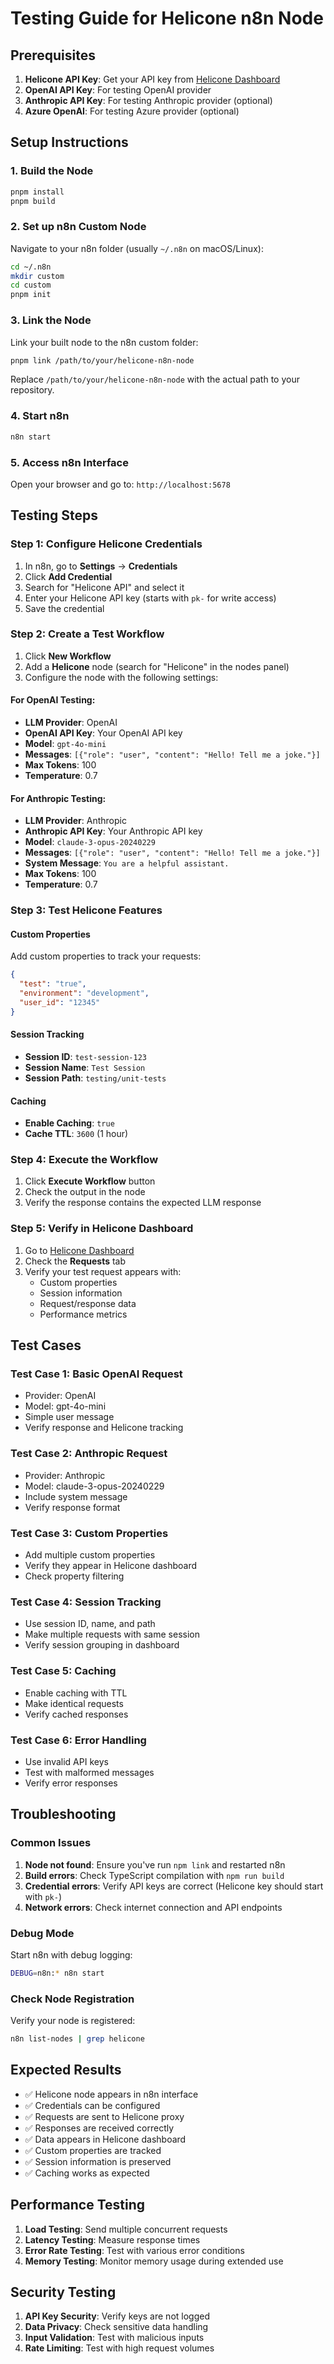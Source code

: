 # Testing Guide for Helicone n8n Node

## Prerequisites

1. **Helicone API Key**: Get your API key from [Helicone Dashboard](https://helicone.ai/dashboard)
2. **OpenAI API Key**: For testing OpenAI provider
3. **Anthropic API Key**: For testing Anthropic provider (optional)
4. **Azure OpenAI**: For testing Azure provider (optional)

## Setup Instructions

### 1. Build the Node
```bash
pnpm install
pnpm build
```

### 2. Set up n8n Custom Node
Navigate to your n8n folder (usually `~/.n8n` on macOS/Linux):
```bash
cd ~/.n8n
mkdir custom
cd custom
pnpm init
```

### 3. Link the Node
Link your built node to the n8n custom folder:
```bash
pnpm link /path/to/your/helicone-n8n-node
```
Replace `/path/to/your/helicone-n8n-node` with the actual path to your repository.

### 4. Start n8n
```bash
n8n start
```

### 5. Access n8n Interface
Open your browser and go to: `http://localhost:5678`

## Testing Steps

### Step 1: Configure Helicone Credentials

1. In n8n, go to **Settings** → **Credentials**
2. Click **Add Credential**
3. Search for "Helicone API" and select it
4. Enter your Helicone API key (starts with `pk-` for write access)
5. Save the credential

### Step 2: Create a Test Workflow

1. Click **New Workflow**
2. Add a **Helicone** node (search for "Helicone" in the nodes panel)
3. Configure the node with the following settings:

#### For OpenAI Testing:
- **LLM Provider**: OpenAI
- **OpenAI API Key**: Your OpenAI API key
- **Model**: `gpt-4o-mini`
- **Messages**: `[{"role": "user", "content": "Hello! Tell me a joke."}]`
- **Max Tokens**: 100
- **Temperature**: 0.7

#### For Anthropic Testing:
- **LLM Provider**: Anthropic
- **Anthropic API Key**: Your Anthropic API key
- **Model**: `claude-3-opus-20240229`
- **Messages**: `[{"role": "user", "content": "Hello! Tell me a joke."}]`
- **System Message**: `You are a helpful assistant.`
- **Max Tokens**: 100
- **Temperature**: 0.7

### Step 3: Test Helicone Features

#### Custom Properties
Add custom properties to track your requests:
```json
{
  "test": "true",
  "environment": "development",
  "user_id": "12345"
}
```

#### Session Tracking
- **Session ID**: `test-session-123`
- **Session Name**: `Test Session`
- **Session Path**: `testing/unit-tests`

#### Caching
- **Enable Caching**: `true`
- **Cache TTL**: `3600` (1 hour)

### Step 4: Execute the Workflow

1. Click **Execute Workflow** button
2. Check the output in the node
3. Verify the response contains the expected LLM response

### Step 5: Verify in Helicone Dashboard

1. Go to [Helicone Dashboard](https://app.helicone.ai/)
2. Check the **Requests** tab
3. Verify your test request appears with:
   - Custom properties
   - Session information
   - Request/response data
   - Performance metrics

## Test Cases

### Test Case 1: Basic OpenAI Request
- Provider: OpenAI
- Model: gpt-4o-mini
- Simple user message
- Verify response and Helicone tracking

### Test Case 2: Anthropic Request
- Provider: Anthropic
- Model: claude-3-opus-20240229
- Include system message
- Verify response format

### Test Case 3: Custom Properties
- Add multiple custom properties
- Verify they appear in Helicone dashboard
- Check property filtering

### Test Case 4: Session Tracking
- Use session ID, name, and path
- Make multiple requests with same session
- Verify session grouping in dashboard

### Test Case 5: Caching
- Enable caching with TTL
- Make identical requests
- Verify cached responses

### Test Case 6: Error Handling
- Use invalid API keys
- Test with malformed messages
- Verify error responses

## Troubleshooting

### Common Issues

1. **Node not found**: Ensure you've run `npm link` and restarted n8n
2. **Build errors**: Check TypeScript compilation with `npm run build`
3. **Credential errors**: Verify API keys are correct (Helicone key should start with `pk-`)
4. **Network errors**: Check internet connection and API endpoints

### Debug Mode

Start n8n with debug logging:
```bash
DEBUG=n8n:* n8n start
```

### Check Node Registration

Verify your node is registered:
```bash
n8n list-nodes | grep helicone
```

## Expected Results

- ✅ Helicone node appears in n8n interface
- ✅ Credentials can be configured
- ✅ Requests are sent to Helicone proxy
- ✅ Responses are received correctly
- ✅ Data appears in Helicone dashboard
- ✅ Custom properties are tracked
- ✅ Session information is preserved
- ✅ Caching works as expected

## Performance Testing

1. **Load Testing**: Send multiple concurrent requests
2. **Latency Testing**: Measure response times
3. **Error Rate Testing**: Test with various error conditions
4. **Memory Testing**: Monitor memory usage during extended use

## Security Testing

1. **API Key Security**: Verify keys are not logged
2. **Data Privacy**: Check sensitive data handling
3. **Input Validation**: Test with malicious inputs
4. **Rate Limiting**: Test with high request volumes
